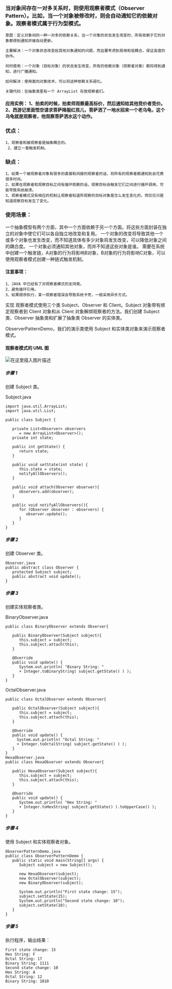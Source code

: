 ### 当对象间存在一对多关系时，则使用观察者模式（Observer Pattern）。比如，当一个对象被修改时，则会自动通知它的依赖对象。观察者模式属于行为型模式。

	意图：定义对象间的一种一对多的依赖关系，当一个对象的状态发生改变时，所有依赖于它的对象都得到通知并被自动更新。
	
	主要解决：一个对象状态改变给其他对象通知的问题，而且要考虑到易用和低耦合，保证高度的协作。
	
	何时使用：一个对象（目标对象）的状态发生改变，所有的依赖对象（观察者对象）都将得到通知，进行广播通知。
	
	如何解决：使用面向对象技术，可以将这种依赖关系弱化。
	
	关键代码：在抽象类里有一个 ArrayList 存放观察者们。

#### 应用实例： 1、拍卖的时候，拍卖师观察最高标价，然后通知给其他竞价者竞价。 2、西游记里面悟空请求菩萨降服红孩儿，菩萨洒了一地水招来一个老乌龟，这个乌龟就是观察者，他观察菩萨洒水这个动作。

### 优点： 
	1、观察者和被观察者是抽象耦合的。
	 2、建立一套触发机制。

### 缺点： 
	1、如果一个被观察者对象有很多的直接和间接的观察者的话，将所有的观察者都通知到会花费很多时间。 
	2、如果在观察者和观察目标之间有循环依赖的话，观察目标会触发它们之间进行循环调用，可能导致系统崩溃。 
	3、观察者模式没有相应的机制让观察者知道所观察的目标对象是怎么发生变化的，而仅仅只是知道观察目标发生了变化。

### 使用场景：

一个抽象模型有两个方面，其中一个方面依赖于另一个方面。将这些方面封装在独立的对象中使它们可以各自独立地改变和复用。
一个对象的改变将导致其他一个或多个对象也发生改变，而不知道具体有多少对象将发生改变，可以降低对象之间的耦合度。
一个对象必须通知其他对象，而并不知道这些对象是谁。
需要在系统中创建一个触发链，A对象的行为将影响B对象，B对象的行为将影响C对象，可以使用观察者模式创建一种链式触发机制。

#### 注意事项： 

	1、JAVA 中已经有了对观察者模式的支持类。
	2、避免循环引用。
	3、如果顺序执行，某一观察者错误会导致系统卡壳，一般采用异步方式。

实现
观察者模式使用三个类 Subject、Observer 和 Client。Subject 对象带有绑定观察者到 Client 对象和从 Client 对象解绑观察者的方法。我们创建 Subject 类、Observer 抽象类和扩展了抽象类 Observer 的实体类。

ObserverPatternDemo，我们的演示类使用 Subject 和实体类对象来演示观察者模式。

#### 观察者模式的 UML 图

![在这里插入图片描述](https://img-blog.csdnimg.cn/20190724221426950.png?x-oss-process=image/watermark,type_ZmFuZ3poZW5naGVpdGk,shadow_10,text_aHR0cHM6Ly9ibG9nLmNzZG4ubmV0L2xvdWxhbnl1ZV8=,size_16,color_FFFFFF,t_70)
##### 步骤 1
创建 Subject 类。

Subject.java

	import java.util.ArrayList;
	import java.util.List;
	 
	public class Subject {
	   
	   private List<Observer> observers 
	      = new ArrayList<Observer>();
	   private int state;
	 
	   public int getState() {
	      return state;
	   }
	 
	   public void setState(int state) {
	      this.state = state;
	      notifyAllObservers();
	   }
	 
	   public void attach(Observer observer){
	      observers.add(observer);      
	   }
	 
	   public void notifyAllObservers(){
	      for (Observer observer : observers) {
	         observer.update();
	      }
	   }  
	}
##### 步骤 2
创建 Observer 类。

	Observer.java
	public abstract class Observer {
	   protected Subject subject;
	   public abstract void update();
	}
##### 步骤 3
创建实体观察者类。

BinaryObserver.java

	public class BinaryObserver extends Observer{
	 
	   public BinaryObserver(Subject subject){
	      this.subject = subject;
	      this.subject.attach(this);
	   }
	 
	   @Override
	   public void update() {
	      System.out.println( "Binary String: " 
	      + Integer.toBinaryString( subject.getState() ) ); 
	   }
	}
OctalObserver.java

	public class OctalObserver extends Observer{
	 
	   public OctalObserver(Subject subject){
	      this.subject = subject;
	      this.subject.attach(this);
	   }
	 
	   @Override
	   public void update() {
	     System.out.println( "Octal String: " 
	     + Integer.toOctalString( subject.getState() ) ); 
	   }
	}
	HexaObserver.java
	public class HexaObserver extends Observer{
	 
	   public HexaObserver(Subject subject){
	      this.subject = subject;
	      this.subject.attach(this);
	   }
	 
	   @Override
	   public void update() {
	      System.out.println( "Hex String: " 
	      + Integer.toHexString( subject.getState() ).toUpperCase() ); 
	   }
	}
##### 步骤 4
使用 Subject 和实体观察者对象。

	ObserverPatternDemo.java
	public class ObserverPatternDemo {
	   public static void main(String[] args) {
	      Subject subject = new Subject();
	 
	      new HexaObserver(subject);
	      new OctalObserver(subject);
	      new BinaryObserver(subject);
	 
	      System.out.println("First state change: 15");   
	      subject.setState(15);
	      System.out.println("Second state change: 10");  
	      subject.setState(10);
	   }
	}
##### 步骤 5
执行程序，输出结果：

	First state change: 15
	Hex String: F
	Octal String: 17
	Binary String: 1111
	Second state change: 10
	Hex String: A
	Octal String: 12
	Binary String: 1010
